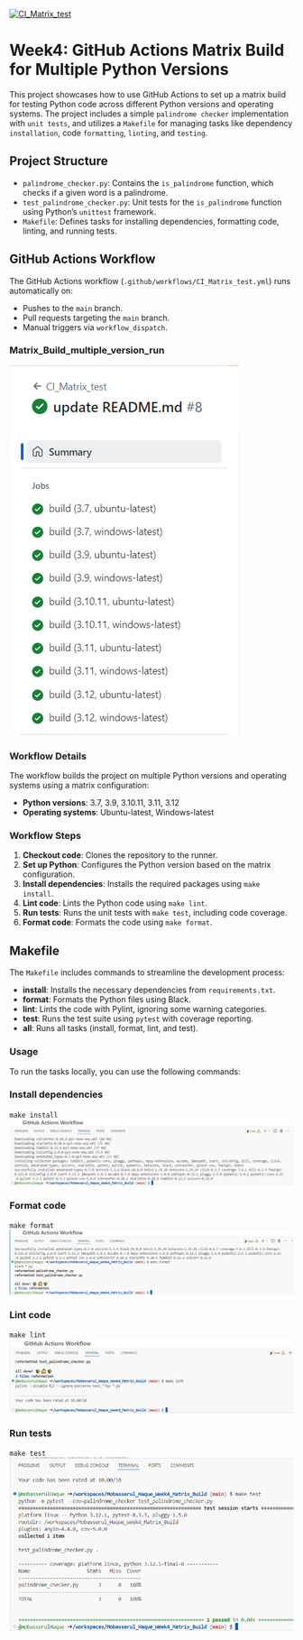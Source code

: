 [![CI_Matrix_test](https://github.com/nogibjj/Mobasserul_Haque_Week4_Matrix_Build/actions/workflows/CI_Matrix_test.yml/badge.svg)](https://github.com/nogibjj/Mobasserul_Haque_Week4_Matrix_Build/actions/workflows/CI_Matrix_test.yml)

# Week4: GitHub Actions Matrix Build for Multiple Python Versions

This project showcases how to use GitHub Actions to set up a matrix build for testing Python code across different Python versions and operating systems. The project includes a simple `palindrome checker` implementation with `unit tests`, and utilizes a `Makefile` for managing tasks like dependency `installation`, code `formatting`, `linting`, and `testing`.

## Project Structure

- `palindrome_checker.py`: Contains the `is_palindrome` function, which checks if a given word is a palindrome.
- `test_palindrome_checker.py`: Unit tests for the `is_palindrome` function using Python’s `unittest` framework.
- `Makefile`: Defines tasks for installing dependencies, formatting code, linting, and running tests.

## GitHub Actions Workflow

The GitHub Actions workflow (`.github/workflows/CI_Matrix_test.yml`) runs automatically on:

- Pushes to the `main` branch.
- Pull requests targeting the `main` branch.
- Manual triggers via `workflow_dispatch`.

### Matrix_Build_multiple_version_run
![Matrix_Build_multiple_version_run](CI_Matrix_test_build.PNG)

### Workflow Details

The workflow builds the project on multiple Python versions and operating systems using a matrix configuration:

- **Python versions**: 3.7, 3.9, 3.10.11, 3.11, 3.12
- **Operating systems**: Ubuntu-latest, Windows-latest

### Workflow Steps

1. **Checkout code**: Clones the repository to the runner.
2. **Set up Python**: Configures the Python version based on the matrix configuration.
3. **Install dependencies**: Installs the required packages using `make install`.
4. **Lint code**: Lints the Python code using `make lint`.
5. **Run tests**: Runs the unit tests with `make test`, including code coverage.
6. **Format code**: Formats the code using `make format`.

## Makefile

The `Makefile` includes commands to streamline the development process:

- **install**: Installs the necessary dependencies from `requirements.txt`.
- **format**: Formats the Python files using Black.
- **lint**: Lints the code with Pylint, ignoring some warning categories.
- **test**: Runs the test suite using `pytest` with coverage reporting.
- **all**: Runs all tasks (install, format, lint, and test).

### Usage

To run the tasks locally, you can use the following commands:


### Install dependencies

`make install`
![make install](make_install.PNG)

### Format code

`make format`
![make format](make_format.PNG)

### Lint code

`make lint`
![make lint](make_lint.PNG)

### Run tests

`make test`
![make test](make_test.PNG)

